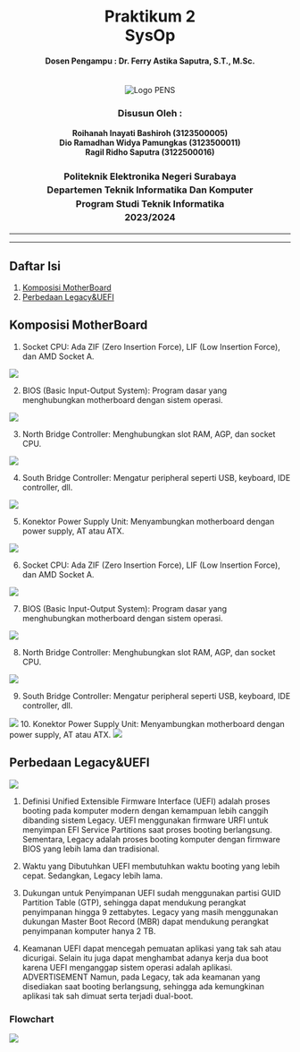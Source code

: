<div align="center">
  <h1 style="text-align: center;font-weight: bold">Praktikum 2<br>SysOp</h1>
  <h4 style="text-align: center;">Dosen Pengampu : Dr. Ferry Astika Saputra, S.T., M.Sc.</h4>
</div>
<br />
<div align="center">
  <img src="image/pens logo.png" alt="Logo PENS">
  <h3 style="text-align: center;">Disusun Oleh : </h3>
  <p style="text-align: center;">
    <strong>Roihanah Inayati Bashiroh (3123500005)</strong><br>
    <strong>Dio Ramadhan Widya Pamungkas (3123500011)</strong><br>
    <strong>Ragil Ridho Saputra (3122500016)</strong>
  </p>

  <h3 style="text-align: center;line-height: 1.5">Politeknik Elektronika Negeri Surabaya<br>Departemen Teknik
    Informatika Dan Komputer<br>Program Studi Teknik Informatika<br>2023/2024</h3>
  <hr>
  <hr>
</div>

## Daftar Isi
1. [Komposisi MotherBoard](#Komposisi-MotherBoard)
2. [Perbedaan Legacy&UEFI](#Perbedaan-Legacy&UEFI)

## Komposisi MotherBoard

1. Socket CPU: Ada ZIF (Zero Insertion Force), LIF (Low Insertion Force), dan AMD Socket A.
<img src="image/cpu.jpg">



2. BIOS (Basic Input-Output System): Program dasar yang menghubungkan motherboard dengan sistem operasi.

<img src="image/bios.jpg">



3. North Bridge Controller: Menghubungkan slot RAM, AGP, dan socket CPU.
<img src="image/southnorthbridge.jpg">

4. South Bridge Controller: Mengatur peripheral seperti USB, keyboard, IDE controller, dll.
<img src="image/southnorthbridge.jpg">

5. Konektor Power Supply Unit: Menyambungkan motherboard dengan power supply, AT atau ATX.
<img src="image/konektor ps.jpg">

6. Socket CPU: Ada ZIF (Zero Insertion Force), LIF (Low Insertion Force), dan AMD Socket A.
<img src="image/socketram.jpg">

7. BIOS (Basic Input-Output System): Program dasar yang menghubungkan motherboard dengan sistem operasi.
<img src="image/pci.jpg">

8. North Bridge Controller: Menghubungkan slot RAM, AGP, dan socket CPU.
<img src="image/slotagp.jpg">

9. South Bridge Controller: Mengatur peripheral seperti USB, keyboard, IDE controller, dll.
<img src="image/sata.jpg">
10. Konektor Power Supply Unit: Menyambungkan motherboard dengan power supply, AT atau ATX.
<img src="image/cmos.jpg">


## Perbedaan Legacy&UEFI
<img src="image/UEFI-vs-Legacy.png">

1. Definisi Unified Extensible Firmware Interface (UEFI) adalah proses booting pada komputer modern dengan kemampuan lebih canggih dibanding sistem Legacy. UEFI menggunakan firmware URFI untuk menyimpan EFI Service Partitions saat proses booting berlangsung. Sementara, Legacy adalah proses booting komputer dengan firmware BIOS yang lebih lama dan tradisional.

2. Waktu yang Dibutuhkan UEFI membutuhkan waktu booting yang lebih cepat. Sedangkan, Legacy lebih lama.

3. Dukungan untuk Penyimpanan UEFI sudah menggunakan partisi GUID Partition Table (GTP), sehingga dapat mendukung perangkat penyimpanan hingga 9 zettabytes. Legacy yang masih menggunakan dukungan Master Boot Record (MBR) dapat mendukung perangkat penyimpanan komputer hanya 2 TB.

4. Keamanan UEFI dapat mencegah pemuatan aplikasi yang tak sah atau dicurigai. Selain itu juga dapat menghambat adanya kerja dua boot karena UEFI menganggap sistem operasi adalah aplikasi. ADVERTISEMENT Namun, pada Legacy, tak ada keamanan yang disediakan saat booting berlangsung, sehingga ada kemungkinan aplikasi tak sah dimuat serta terjadi dual-boot.

### Flowchart
 <img src= "image/flowchart.png" >


